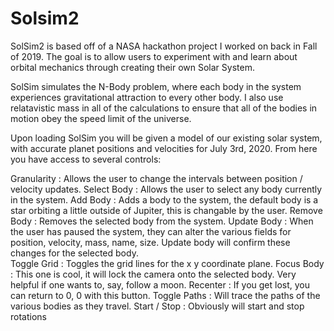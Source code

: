 # Solsim2
SolSim2 is based off of a NASA hackathon project I worked on back in Fall of 2019. The goal is to allow users to experiment with and learn about orbital mechanics through
creating their own Solar System. 

SolSim simulates the N-Body problem, where each body in the system experiences gravitational attraction to every other body. I also use relatavistic mass in all of the calculations
to ensure that all of the bodies in motion obey the speed limit of the universe. 

Upon loading SolSim you will be given a model of our existing solar system, with accurate planet positions and velocities for July 3rd, 2020. From here you have access to several controls: 

  Granularity   :   Allows the user to change the intervals between position / velocity updates.
  Select Body   :   Allows the user to select any body currently in the system.
  Add Body      :   Adds a body to the system, the default body is a star orbiting a little outside of Jupiter, this is changable by the user.
  Remove Body   :   Removes the selected body from the system.
  Update Body   :   When the user has paused the system, they can alter the various fields for position, velocity, mass, name, size. Update body
                    will confirm these changes for the selected body.  
  Toggle Grid   :   Toggles the grid lines for the x y coordinate plane. 
  Focus Body    :   This one is cool, it will lock the camera onto the selected body. Very helpful if one wants to, say, follow a moon.
  Recenter      :   If you get lost, you can return to 0, 0 with this button.
  Toggle Paths  :   Will trace the paths of the various bodies as they travel. 
  Start / Stop  :   Obviously will start and stop rotations
